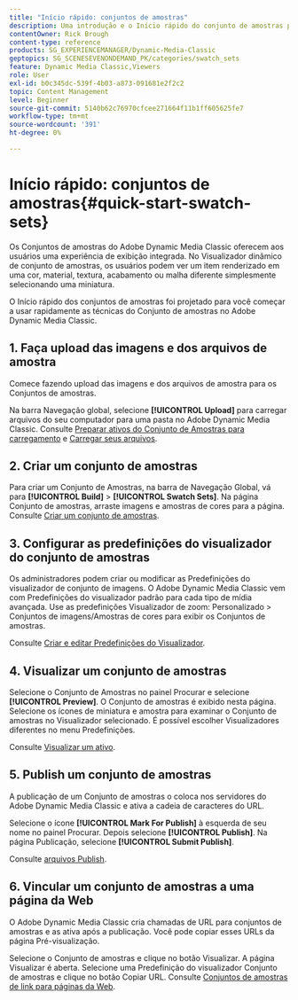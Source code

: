 ```yaml
---
title: "Início rápido: conjuntos de amostras"
description: Uma introdução e o Início rápido do conjunto de amostras para ajudar você a começar a usar o Adobe Dynamic Media Classic rapidamente.
contentOwner: Rick Brough
content-type: reference
products: SG_EXPERIENCEMANAGER/Dynamic-Media-Classic
geptopics: SG_SCENESEVENONDEMAND_PK/categories/swatch_sets
feature: Dynamic Media Classic,Viewers
role: User
exl-id: b0c345dc-539f-4b03-a873-091681e2f2c2
topic: Content Management
level: Beginner
source-git-commit: 5140b62c76970cfcee271664f11b1ff605625fe7
workflow-type: tm+mt
source-wordcount: '391'
ht-degree: 0%

---
```


# Início rápido: conjuntos de amostras{#quick-start-swatch-sets}

Os Conjuntos de amostras do Adobe Dynamic Media Classic oferecem aos usuários uma experiência de exibição integrada. No Visualizador dinâmico de conjunto de amostras, os usuários podem ver um item renderizado em uma cor, material, textura, acabamento ou malha diferente simplesmente selecionando uma miniatura.

O Início rápido dos conjuntos de amostras foi projetado para você começar a usar rapidamente as técnicas do Conjunto de amostras no Adobe Dynamic Media Classic.

## 1. Faça upload das imagens e dos arquivos de amostra

Comece fazendo upload das imagens e dos arquivos de amostra para os Conjuntos de amostras.

Na barra Navegação global, selecione **[!UICONTROL Upload]** para carregar arquivos do seu computador para uma pasta no Adobe Dynamic Media Classic. Consulte [Preparar ativos do Conjunto de Amostras para carregamento](preparing-swatch-set-assets-upload.md#preparing-swatch-set-assets-for-upload) e [Carregar seus arquivos](uploading-files.md#uploading-your-files).

## 2. Criar um conjunto de amostras

Para criar um Conjunto de Amostras, na barra de Navegação Global, vá para **[!UICONTROL Build]** > **[!UICONTROL Swatch Sets]**. Na página Conjunto de amostras, arraste imagens e amostras de cores para a página. Consulte [Criar um conjunto de amostras](creating-swatch-set.md#creating-a-swatch-set).

## 3. Configurar as predefinições do visualizador do conjunto de amostras

Os administradores podem criar ou modificar as Predefinições do visualizador de conjunto de imagens. O Adobe Dynamic Media Classic vem com Predefinições do visualizador padrão para cada tipo de mídia avançada. Use as predefinições Visualizador de zoom: Personalizado > Conjuntos de imagens/Amostras de cores para exibir os Conjuntos de amostras.

Consulte [Criar e editar Predefinições do Visualizador](application-setup.md#adding-and-editing-viewer-presets).

## 4. Visualizar um conjunto de amostras

Selecione o Conjunto de Amostras no painel Procurar e selecione **[!UICONTROL Preview]**. O Conjunto de amostras é exibido nesta página. Selecione os ícones de miniatura e amostra para examinar o Conjunto de amostras no Visualizador selecionado. É possível escolher Visualizadores diferentes no menu Predefinições.

Consulte [Visualizar um ativo](previewing-asset.md#previewing-an-asset).

## 5. Publish um conjunto de amostras

A publicação de um Conjunto de amostras o coloca nos servidores do Adobe Dynamic Media Classic e ativa a cadeia de caracteres do URL.

Selecione o ícone **[!UICONTROL Mark For Publish]** à esquerda de seu nome no painel Procurar. Depois selecione **[!UICONTROL Publish]**. Na página Publicação, selecione **[!UICONTROL Submit Publish]**.

Consulte [arquivos Publish](publishing-files.md#publishing-files).

## 6. Vincular um conjunto de amostras a uma página da Web

O Adobe Dynamic Media Classic cria chamadas de URL para conjuntos de amostras e as ativa após a publicação. Você pode copiar esses URLs da página Pré-visualização.

Selecione o Conjunto de amostras e clique no botão Visualizar. A página Visualizar é aberta. Selecione uma Predefinição do visualizador Conjunto de amostras e clique no botão Copiar URL. Consulte [Conjuntos de amostras de link para páginas da Web](linking-swatch-set-web-page.md#linking-a-swatch-set-to-a-web-page).
